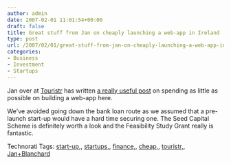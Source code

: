 ```yaml
---
author: admin
date: 2007-02-01 11:01:54+00:00
draft: false
title: Great stuff from Jan on cheaply launching a web-app in Ireland
type: post
url: /2007/02/01/great-stuff-from-jan-on-cheaply-launching-a-web-app-in-ireland/
categories:
- Business
- Investment
- Startups
---
```


Jan over at [Touristr](http://www.touristr.com/) has written [a really useful post](http://blog.touristr.com/articles/2007/02/01/irish-tips-to-launch-your-web-app-with-little-cash) on spending as little as possible on building a web-app here. 

We've avoided going down the bank loan route as we assumed that a pre-launch start-up would have a hard time securing one. The Seed Capital Scheme is definitely worth a look and the Feasibility Study Grant really is fantastic.

Technorati Tags: [start-up,](http://www.technorati.com/tags/start-up,), [startups,](http://www.technorati.com/tags/startups,), [finance,](http://www.technorati.com/tags/finance,), [cheap,](http://www.technorati.com/tags/cheap,), [touristr,](http://www.technorati.com/tags/touristr,), [Jan+Blanchard](http://www.technorati.com/tags/Jan+Blanchard)

